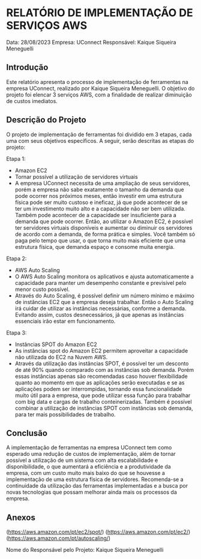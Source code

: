 # RELATÓRIO DE IMPLEMENTAÇÃO DE SERVIÇOS AWS

Data: 28/08/2023
Empresa: UConnect 
Responsável: Kaique Siqueira Meneguelli

## Introdução
Este relatório apresenta o processo de implementação de ferramentas na empresa UConnect, realizado por Kaique Siqueira Meneguelli. O objetivo do projeto foi elencar 3 serviços AWS, com a finalidade de realizar diminuição de custos imediatos.

## Descrição do Projeto
O projeto de implementação de ferramentas foi dividido em 3 etapas, cada uma com seus objetivos específicos. A seguir, serão descritas as etapas do projeto:

Etapa 1: 
- Amazon EC2
- Tornar possível a utilização de servidores virtuais
- A empresa UConnect necessita de uma ampliação de seus servidores, porém a empresa não sabe exatamente o tamanho da demanda que pode ocorrer nos próximos meses, então investir em uma estrutura física pode ser muito custoso e ineficaz, já que pode acontecer de se ter um investimento muito alto e a capacidade não ser bem utilizada. Também pode acontecer de a capacidade ser insuficiente para a demanda que pode ocorrer. Então, ao utilizar o Amazon EC2, é possível ter servidores virtuais disponíveis e aumentar ou diminuir os servidores de acordo com a demanda, de forma prática e simples. Você também só paga pelo tempo que usar, o que torna muito mais eficiente que uma estrutura física, que demanda espaço e consome muita energia.

Etapa 2: 
- AWS Auto Scaling
- O AWS Auto Scaling monitora os aplicativos e ajusta automaticamente a capacidade para manter um desempenho constante e previsível pelo menor custo possível.
- Através do Auto Scaling, é possível definir um número mínimo e máximo de instâncias EC2 que a empresa deseja trabalhar. Então o Auto Scaling irá cuidar de utilizar as instâncias necessárias, conforme a demanda. Evitando assim, custos desnecessários, já que apenas as instâncias essenciais irão estar em funcionamento.

Etapa 3: 
- Instâncias SPOT do Amazon EC2
- As instâncias spot do Amazon EC2 permitem aproveitar a capacidade não utilizada do EC2 na Nuvem AWS.
- Através da utilização das instâncias SPOT, é possível ter um desconto de até 90% quando comparado com as instâncias sob demanda. Porém essas instâncias apenas são recomendadas caso houver flexibilidade quanto ao momento em que as aplicações serão executadas e se as aplicações podem ser interrompidas, tornando essa funcionalidade muito útil para a empresa, que pode utilizar essa função para trabalhar com big data e cargas de trabalho conteinerizadas. Também é possível combinar a utilização de instâncias SPOT com instâncias sob demanda, para ter mais possibilidades de trabalho.



## Conclusão
A implementação de ferramentas na empresa UConnect tem como esperado uma redução de custos de implementação, além de tornar possível a utilização de um sistema com alta escalabilidade e disponibilidade, o que aumentará a eficiência e a produtividade da empresa, com um custo muito mais baixo do que se houvesse a implementação de uma estrutura física de servidores. Recomenda-se a continuidade da utilização das ferramentas implementadas e a busca por novas tecnologias que possam melhorar ainda mais os processos da empresa.

## Anexos

(https://aws.amazon.com/pt/ec2/spot/)
(https://aws.amazon.com/pt/ec2/)
(https://aws.amazon.com/pt/autoscaling/)

Nome do Responsável pelo Projeto:
Kaique Siqueira Meneguelli
